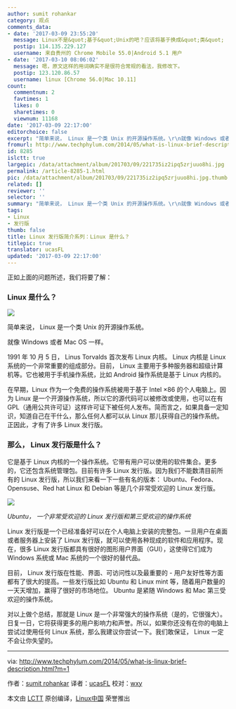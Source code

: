 ```yaml
---
author: sumit rohankar
category: 观点
comments_data:
- date: '2017-03-09 23:55:20'
  message: Linux不是&quot;基于&quot;Unix的吧？应该将基于换成&quot;类&quot;
  postip: 114.135.229.127
  username: 来自贵州的 Chrome Mobile 55.0|Android 5.1 用户
- date: '2017-03-10 08:06:02'
  message: 嗯，原文这样的用词确实不是很符合常规的看法，我修改下。
  postip: 123.120.86.57
  username: linux [Chrome 56.0|Mac 10.11]
count:
  commentnum: 2
  favtimes: 1
  likes: 0
  sharetimes: 0
  viewnum: 11168
date: '2017-03-09 22:17:00'
editorchoice: false
excerpt: "简单来说， Linux 是一个类 Unix 的开源操作系统。\r\n就像 Windows 或者 Mac OS 一样。"
fromurl: http://www.techphylum.com/2014/05/what-is-linux-brief-description.html
id: 8285
islctt: true
largepic: /data/attachment/album/201703/09/221735iz2ipq5zrjuuo8hi.jpg
permalink: /article-8285-1.html
pic: /data/attachment/album/201703/09/221735iz2ipq5zrjuuo8hi.jpg.thumb.jpg
related: []
reviewer: ''
selector: ''
summary: "简单来说， Linux 是一个类 Unix 的开源操作系统。\r\n就像 Windows 或者 Mac OS 一样。"
tags:
- Linux
- 发行版
thumb: false
title: Linux 发行版简介系列：Linux 是什么？
titlepic: true
translator: ucasFL
updated: '2017-03-09 22:17:00'
---
```


正如上面的问题所述，我们将要了解：


### Linux 是什么？


![](/data/attachment/album/201703/09/221735iz2ipq5zrjuuo8hi.jpg)


简单来说， Linux 是一个类 Unix 的开源操作系统。


就像 Windows 或者 Mac OS 一样。


1991 年 10 月 5 日， Linus Torvalds 首次发布 Linux 内核。 Linux 内核是 Linux 系统的一个非常重要的组成部分。目前， Linux 主要用于多种服务器和超级计算机等。它也被用于手机操作系统，比如 Android 操作系统是基于 Linux 内核的。


在早期，Linux 作为一个免费的操作系统被用于基于 Intel ×86 的个人电脑上。因为 Linux 是一个开源操作系统，所以它的源代码可以被修改或使用，也可以在有 GPL（通用公共许可证）这样许可证下被任何人发布。简而言之，如果具备一定知识，知道自己在干什么，那么任何人都可以从 Linux 那儿获得自己的操作系统。正因此，才有了许多 Linux 发行版。


### 那么， Linux 发行版是什么？


它是基于 Linux 内核的一个操作系统。它带有用户可以使用的软件集合。更多的，它还包含系统管理包。目前有许多 Linux 发行版。因为我们不能数清目前所有的 Linux 发行版，所以我们来看一下一些有名的版本： Ubuntu、Fedora、Opensuse、Red hat Linux 和 Debian 等是几个非常受欢迎的 Linux 发行版。


![](/data/attachment/album/201703/09/221602tlm5awppelrlylmt.jpg)


*Ubuntu， 一个非常受欢迎的 Linux 发行版和第三受欢迎的操作系统*


Linux 发行版是一个已经准备好可以在个人电脑上安装的完整包。一旦用户在桌面或者服务器上安装了 Linux 发行版，就可以使用各种现成的软件和应用程序。现在，很多 Linux 发行版都具有很好的图形用户界面（GUI），这使得它们成为 Windows 系统或 Mac 系统的一个很好的替代品。


目前， Linux 发行版在性能、界面、可访问性以及最重要的 - 用户友好性等方面都有了很大的提高。一些发行版比如 Ubuntu 和 Linux mint 等，随着用户数量的一天天增加，赢得了很好的市场地位。 Ubuntu 是紧随 Windows 和 Mac 第三受欢迎的操作系统。


对以上做个总结，那就是 Linux 是一个非常强大的操作系统（是的，它很强大）。日复一日，它将获得更多的用户影响力和声誉。所以，如果你还没有在你的电脑上尝试过使用任何 Linux 系统，那么我建议你尝试一下。我们敢保证， Linux 一定不会让你失望的。




---


via: <http://www.techphylum.com/2014/05/what-is-linux-brief-description.html?m=1>


作者：[sumit rohankar](https://plus.google.com/112160169713374382262) 译者：[ucasFL](https://github.com/ucasFL) 校对：[wxy](https://github.com/wxy)


本文由 [LCTT](https://github.com/LCTT/TranslateProject) 原创编译，[Linux中国](https://linux.cn/) 荣誉推出